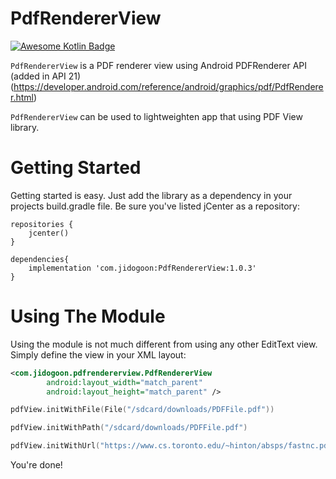# PdfRendererView
[![Awesome Kotlin Badge](https://kotlin.link/awesome-kotlin.svg)](https://github.com/KotlinBy/awesome-kotlin)

`PdfRendererView` is a PDF renderer view using Android PDFRenderer API (added in API 21)
(https://developer.android.com/reference/android/graphics/pdf/PdfRenderer.html)

`PdfRendererView` can be used to lightweighten app that using PDF View library.

Getting Started
================

Getting started is easy. Just add the library as a dependency in your projects build.gradle file. Be sure you've listed jCenter as a repository:

```Gradle
repositories {
    jcenter()
}
        
dependencies{
    implementation 'com.jidogoon:PdfRendererView:1.0.3'
}
```

Using The Module
================

Using the module is not much different from using any other EditText view. Simply define the view in your XML layout:

```xml
<com.jidogoon.pdfrendererview.PdfRendererView
        android:layout_width="match_parent"
        android:layout_height="match_parent" />
```

```kotlin
pdfView.initWithFile(File("/sdcard/downloads/PDFFile.pdf"))
```

```kotlin
pdfView.initWithPath("/sdcard/downloads/PDFFile.pdf")
```

```kotlin
pdfView.initWithUrl("https://www.cs.toronto.edu/~hinton/absps/fastnc.pdf")
```

You're done!
